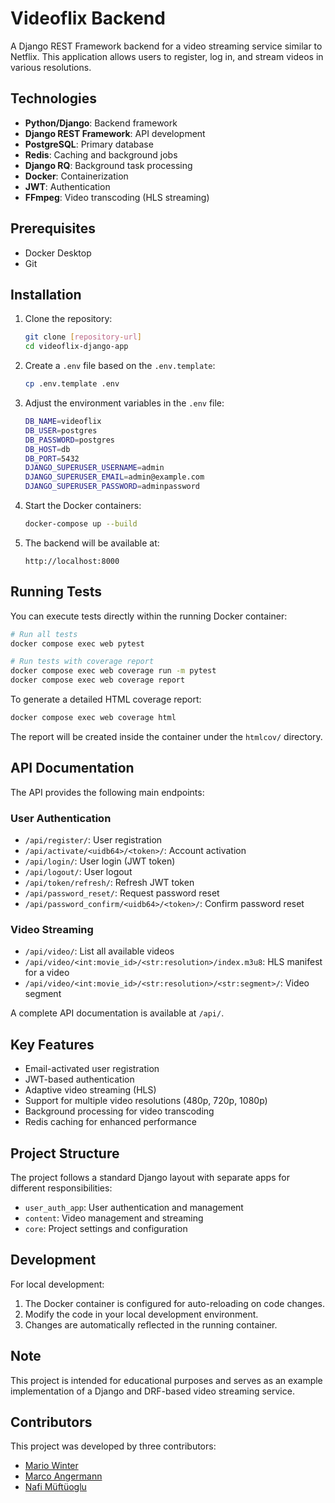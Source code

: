 # Videoflix Backend

A Django REST Framework backend for a video streaming service similar to Netflix. This application allows users to register, log in, and stream videos in various resolutions.

## Technologies

-   **Python/Django**: Backend framework
-   **Django REST Framework**: API development
-   **PostgreSQL**: Primary database
-   **Redis**: Caching and background jobs
-   **Django RQ**: Background task processing
-   **Docker**: Containerization
-   **JWT**: Authentication
-   **FFmpeg**: Video transcoding (HLS streaming)

## Prerequisites

-   Docker Desktop
-   Git

## Installation

1. Clone the repository:

    ```bash
    git clone [repository-url]
    cd videoflix-django-app
    ```

2. Create a `.env` file based on the `.env.template`:

    ```bash
    cp .env.template .env
    ```

3. Adjust the environment variables in the `.env` file:

    ```bash
    DB_NAME=videoflix
    DB_USER=postgres
    DB_PASSWORD=postgres
    DB_HOST=db
    DB_PORT=5432
    DJANGO_SUPERUSER_USERNAME=admin
    DJANGO_SUPERUSER_EMAIL=admin@example.com
    DJANGO_SUPERUSER_PASSWORD=adminpassword
    ```

4. Start the Docker containers:

    ```bash
    docker-compose up --build
    ```

5. The backend will be available at:

    ```
    http://localhost:8000
    ```

## Running Tests

You can execute tests directly within the running Docker container:

```bash
# Run all tests
docker compose exec web pytest

# Run tests with coverage report
docker compose exec web coverage run -m pytest
docker compose exec web coverage report
```

To generate a detailed HTML coverage report:

```bash
docker compose exec web coverage html
```

The report will be created inside the container under the `htmlcov/` directory.

## API Documentation

The API provides the following main endpoints:

### User Authentication

-   `/api/register/`: User registration
-   `/api/activate/<uidb64>/<token>/`: Account activation
-   `/api/login/`: User login (JWT token)
-   `/api/logout/`: User logout
-   `/api/token/refresh/`: Refresh JWT token
-   `/api/password_reset/`: Request password reset
-   `/api/password_confirm/<uidb64>/<token>/`: Confirm password reset

### Video Streaming

-   `/api/video/`: List all available videos
-   `/api/video/<int:movie_id>/<str:resolution>/index.m3u8`: HLS manifest for a video
-   `/api/video/<int:movie_id>/<str:resolution>/<str:segment>/`: Video segment

A complete API documentation is available at `/api/`.

## Key Features

-   Email-activated user registration
-   JWT-based authentication
-   Adaptive video streaming (HLS)
-   Support for multiple video resolutions (480p, 720p, 1080p)
-   Background processing for video transcoding
-   Redis caching for enhanced performance

## Project Structure

The project follows a standard Django layout with separate apps for different responsibilities:

-   `user_auth_app`: User authentication and management
-   `content`: Video management and streaming
-   `core`: Project settings and configuration

## Development

For local development:

1. The Docker container is configured for auto-reloading on code changes.
2. Modify the code in your local development environment.
3. Changes are automatically reflected in the running container.

## Note

This project is intended for educational purposes and serves as an example implementation of a Django and DRF-based video streaming service.

## Contributors

This project was developed by three contributors:

- [Mario Winter](https://github.com/MarioWinter)
- [Marco Angermann](https://github.com/MarcoAngermann)
- [Nafi Müftüoglu](https://github.com/M-Nafi)